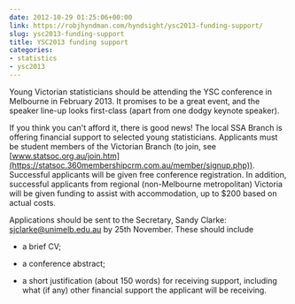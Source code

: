 ```yaml
---
date: 2012-10-29 01:25:06+00:00
link: https://robjhyndman.com/hyndsight/ysc2013-funding-support/
slug: ysc2013-funding-support
title: YSC2013 funding support
categories:
- statistics
- ysc2013
---
```


Young Victorian statisticians should be attending the YSC conference in Melbourne in February 2013. It promises to be a great event, and the speaker line-up looks first-class (apart from one dodgy keynote speaker).

If you think you can't afford it, there is good news! The local SSA Branch is offering financial support to selected young statisticians. Applicants must be student members of the Victorian Branch (to join, see [www.statsoc.org.au/join.htm](https://statsoc.360membershipcrm.com.au/member/signup.php)). Successful applicants will be given free conference registration. In addition, successful applicants from regional (non-Melbourne metropolitan) Victoria will be given funding to assist with accommodation, up to $200 based on actual costs.

Applications should be sent to the Secretary, Sandy Clarke: [sjclarke@unimelb.edu.au](mailto:sjclarke@unimelb.edu.au) by 25th November. These should include



  * a brief CV;


  * a conference abstract;


  * a short justification (about 150 words) for receiving support, including what (if any) other financial support the applicant will be receiving.
